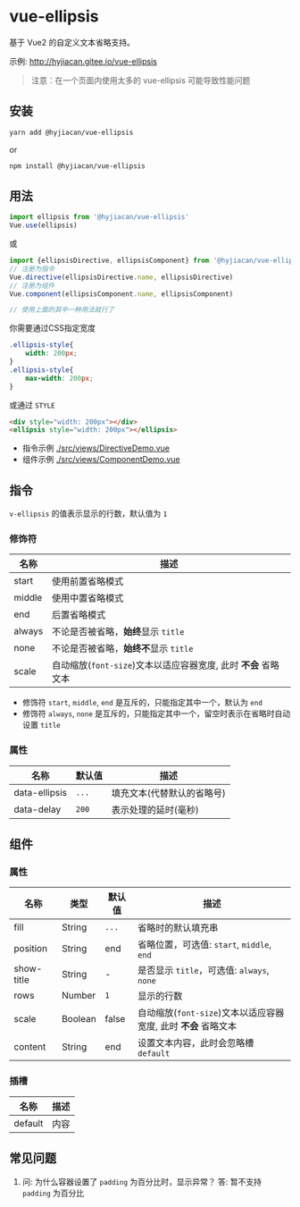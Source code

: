 # vue-ellipsis

基于 Vue2 的自定义文本省略支持。

示例: http://hyjiacan.gitee.io/vue-ellipsis

> 注意：在一个页面内使用太多的 vue-ellipsis 可能导致性能问题

## 安装

```bash
yarn add @hyjiacan/vue-ellipsis
```
or 
```bash
npm install @hyjiacan/vue-ellipsis
```

## 用法

```javascript
import ellipsis from '@hyjiacan/vue-ellipsis'
Vue.use(ellipsis)
```
或 

```javascript
import {ellipsisDirective, ellipsisComponent} from '@hyjiacan/vue-ellipsis'
// 注册为指令
Vue.directive(ellipsisDirective.name, ellipsisDirective)
// 注册为组件
Vue.component(ellipsisComponent.name, ellipsisComponent)

// 使用上面的其中一种用法就行了
```

你需要通过CSS指定宽度

```css
.ellipsis-style{
    width: 200px;
}
.ellipsis-style{
    max-width: 200px;
}
```
或通过 `STYLE`

```html
<div style="width: 200px"></div>
<ellipsis style="width: 200px"></ellipsis>
```

- 指令示例 [./src/views/DirectiveDemo.vue](./src/views/DirectiveDemo.vue)
- 组件示例 [./src/views/ComponentDemo.vue](./src/views/ComponentDemo.vue)

## 指令

`v-ellipsis` 的值表示显示的行数，默认值为 `1` 

### 修饰符

|名称|描述|
|---|---|
|start|使用前置省略模式|
|middle|使用中置省略模式|
|end|后置省略模式|
|always|不论是否被省略，**始终**显示 `title`|
|none|不论是否被省略，**始终不**显示 `title`|
|scale|自动缩放(`font-size`)文本以适应容器宽度, 此时 **不会** 省略文本|

- 修饰符 `start`, `middle`, `end` 是互斥的，只能指定其中一个，默认为 `end`
- 修饰符 `always`, `none` 是互斥的，只能指定其中一个，留空时表示在省略时自动设置 `title`

### 属性

|名称|默认值|描述|
|---|---|---|
|data-ellipsis|`...`|填充文本(代替默认的省略号)|
|data-delay|`200`|表示处理的延时(毫秒)|

## 组件

### 属性

|名称|类型|默认值|描述|
|---|---|---|---|
|fill|String|`...`|省略时的默认填充串|
|position|String|end|省略位置，可选值: `start`, `middle`, `end`|
|show-title|String|-|是否显示 `title`，可选值: `always`, `none`|
|rows|Number|`1`|显示的行数|
|scale|Boolean|false|自动缩放(`font-size`)文本以适应容器宽度, 此时 **不会** 省略文本|
|content|String|end|设置文本内容，此时会忽略槽 `default`|

### 插槽

|名称|描述|
|---|---|
|default|内容|

## 常见问题

1. 问: 为什么容器设置了 `padding` 为百分比时，显示异常？
答: 暂不支持 `padding` 为百分比
